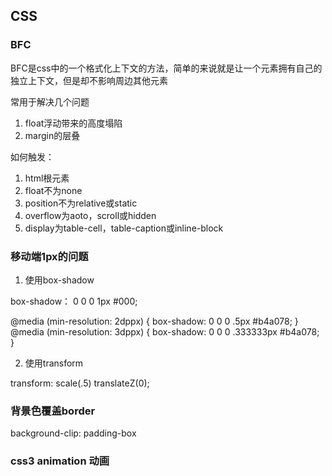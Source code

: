 ## CSS

### BFC

BFC是css中的一个格式化上下文的方法，简单的来说就是让一个元素拥有自己的独立上下文，但是却不影响周边其他元素

常用于解决几个问题

1. float浮动带来的高度塌陷
2. margin的层叠

如何触发：

1. html根元素
2. float不为none
3. position不为relative或static
4. overflow为aoto，scroll或hidden
5. display为table-cell，table-caption或inline-block

### 移动端1px的问题

1. 使用box-shadow

box-shadow： 0 0 0 1px #000;

@media (min-resolution: 2dppx) {
    box-shadow: 0 0 0 .5px #b4a078;
}
@media (min-resolution: 3dppx) {
    box-shadow: 0 0 0 .333333px #b4a078;
}

2. 使用transform

transform: scale(.5) translateZ(0);

### 背景色覆盖border

background-clip: padding-box

### css3 animation 动画

<template>
    <div class="box">
        <div class="items">
            <div class="item"></div>
            <div class="item"></div>
        </div>
        <div class="top"></div>
        <div class="left"></div>
        <div class="right"></div>
        <div class="bottom"></div>
    </div>
</template>
<script>
export default {
    name: 'css3'
}
</script>
<style>
.box{
            position: relative;
            width: 50px;
            height: 50px;
            animation: widthLong 8s;
        }
        .box div{
            position: absolute;
            background-color: #f1f1f1;
        }
        .box .top{
            width: 100%;
            height: 10px;
            top: 0;
        }
        .box .left{
            height: 100%;
            width: 10px;
            left: 0;
        }
        .box .right{
            height: 100%;
            width: 10px;
            right: 0;
        }
        .box .bottom{
            width: 100%;
            height: 10px;
            bottom: 0;
            animation: borderHide 6s 2s;
        }

        .box .items{
            position: absolute;
            width: 15px;
            height: 10px;
            left: 0;
            right: 0;
            bottom: 0;
            top: 0;
            margin: auto;
            background-color: darkorange;
            animation: widthLong1 8s;
        }
        .box .items .item{
            position: absolute;
            width: 100%;
            height: 100%;
            background-color: darkorange;
        }
        .box .items .item:nth-child(1) {
            animation: rotate1 2s 6s;
        }
        .box .items .item:nth-child(2) {
            animation: rotate2 2s 6s;
        }

        @keyframes widthLong{
            0% {width: 50px}
            25% {width: 150px;}
            50% {transform: rotateZ(0)}
            100% {width: 150px; transform: rotateZ(180deg)}
        }
        @keyframes widthLong1{
            0% {width: 15px}
            25% {width: 115px;}
            100% {width: 115px;}
        }
        @keyframes borderHide{
            0% {width: 150px}
            33.3%{width: 0}
            100%{width: 0}
        }
        @keyframes rotateBox{
            0% {transform: rotateZ(0)}
            100% {transform: rotateZ(180deg)}
        }
        @keyframes rotate1{
            0% {transform: rotate(0); translateX: 0; top: 0; right: 0;}
            50% {transform: rotate(12deg); translateX: 10; top: 30px; right: 3px;}
            100% {transform: rotate(12deg); translateX: 10; top: 30px; right: 3px;}
        }
        @keyframes rotate2{
            0% {transform: rotate(0); translateX: 0; top: 0; right: 0;}
            50% {transform: rotate(24deg); translateX: 20; top: 60px; right: 10px;}
            100% {transform: rotate(24deg); translateX: 20; top: 60px; right: 10px}
        }
</style>